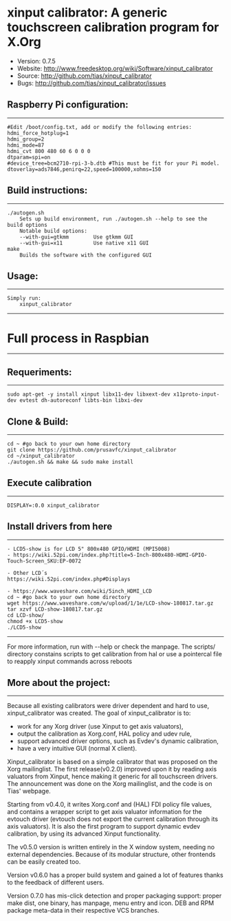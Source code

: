 # xinput calibrator: A generic touchscreen calibration program for X.Org

* Version: 0.7.5
* Website: http://www.freedesktop.org/wiki/Software/xinput_calibrator
* Source:  http://github.com/tias/xinput_calibrator
* Bugs:    http://github.com/tias/xinput_calibrator/issues

## Raspberry Pi configuration:
-------------------
```
#Edit /boot/config.txt, add or modify the following entries:
hdmi_force_hotplug=1
hdmi_group=2
hdmi_mode=87
hdmi_cvt 800 480 60 6 0 0 0
dtparam=spi=on
#device_tree=bcm2710-rpi-3-b.dtb #This must be fit for your Pi model.
dtoverlay=ads7846,penirq=22,speed=100000,xohms=150
```

## Build instructions:
-------------------
```
./autogen.sh
    Sets up build environment, run ./autogen.sh --help to see the build options
    Notable build options:
    --with-gui=gtkmm        Use gtkmm GUI
    --with-gui=x11          Use native x11 GUI
make
    Builds the software with the configured GUI
```

## Usage:
------
```
Simply run:
    xinput_calibrator
```

__________________________________
# Full process in Raspbian
__________________________________
## Requeriments:
-------------------
```
sudo apt-get -y install xinput libx11-dev libxext-dev x11proto-input-dev evtest dh-autoreconf libts-bin libxi-dev
```

## Clone & Build:
-------------------
```
cd ~ #go back to your own home directory
git clone https://github.com/prusavfc/xinput_calibrator
cd ~/xinput_calibrator
./autogen.sh && make && sudo make install
```

## Execute calibration
------
```
DISPLAY=:0.0 xinput_calibrator
```

## Install drivers from here
------
```
- LCD5-show is for LCD 5" 800x480 GPIO/HDMI (MPI5008)
- https://wiki.52pi.com/index.php?title=5-Inch-800x480-HDMI-GPIO-Touch-Screen_SKU:EP-0072

- Other LCD´s
https://wiki.52pi.com/index.php#Displays

- https://www.waveshare.com/wiki/5inch_HDMI_LCD
cd ~ #go back to your own home directory
wget https://www.waveshare.com/w/upload/1/1e/LCD-show-180817.tar.gz
tar xzvf LCD-show-180817.tar.gz
cd LCD-show/
chmod +x LCD5-show
./LCD5-show
```
_________________________________

For more information, run with --help or check the manpage.
The scripts/ directory constains scripts to get calibration from hal or use a pointercal file to reapply xinput commands across reboots


## More about the project:
-----------------------
Because all existing calibrators were driver dependent and hard to use, xinput_calibrator was created. The goal of xinput_calibrator is to: 
* work for any Xorg driver (use Xinput to get axis valuators), 
* output the calibration as Xorg.conf, HAL policy and udev rule, 
* support advanced driver options, such as Evdev's dynamic calibration, 
* have a very intuitive GUI (normal X client). 

Xinput_calibrator is based on a simple calibrator that was proposed on the Xorg mailinglist. The first release(v0.2.0) improved upon it by reading axis valuators from Xinput, hence making it generic for all touchscreen drivers. The announcement was done on the Xorg mailinglist, and the code is on Tias' webpage. 

Starting from v0.4.0, it writes Xorg.conf and (HAL) FDI policy file values, and contains a wrapper script to get axis valuator information for the evtouch driver (evtouch does not export the current calibration through its axis valuators). It is also the first program to support dynamic evdev calibration, by using its advanced Xinput functionality.

The v0.5.0 version is written entirely in the X window system, needing no external dependencies. Because of its modular structure, other frontends can be easily created too.

Version v0.6.0 has a proper build system and gained a lot of features thanks to the feedback of different users.

Version 0.7.0 has mis-click detection and proper packaging support: proper make dist, one binary, has manpage, menu entry and icon. DEB and RPM package meta-data in their respective VCS branches.
